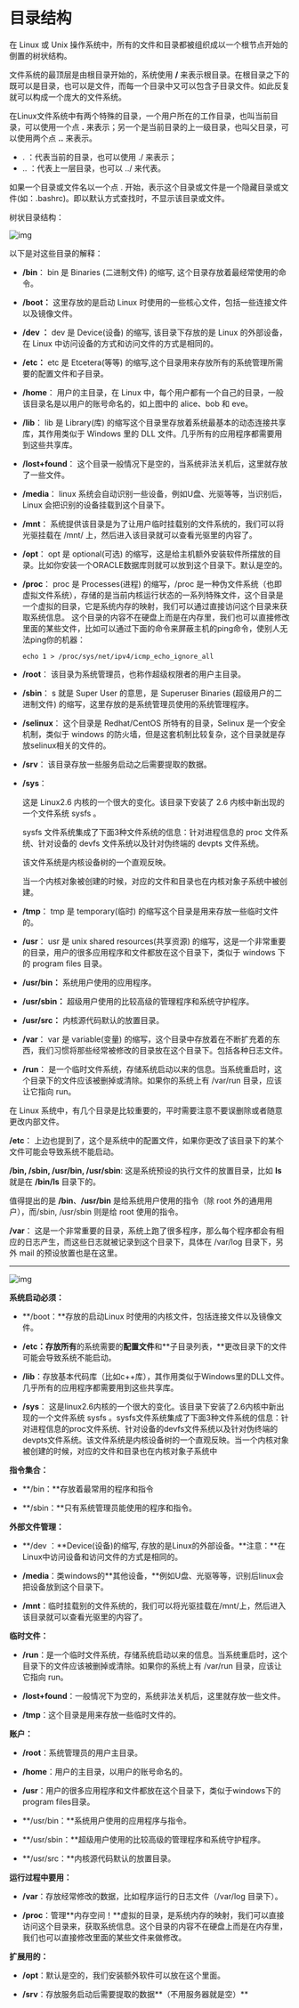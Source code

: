 # 目录结构

在 Linux 或 Unix 操作系统中，所有的文件和目录都被组织成以一个根节点开始的倒置的树状结构。

文件系统的最顶层是由根目录开始的，系统使用 **/** 来表示根目录。在根目录之下的既可以是目录，也可以是文件，而每一个目录中又可以包含子目录文件。如此反复就可以构成一个庞大的文件系统。

在Linux文件系统中有两个特殊的目录，一个用户所在的工作目录，也叫当前目录，可以使用一个点 **.** 来表示；另一个是当前目录的上一级目录，也叫父目录，可以使用两个点 **..** 来表示。

+  . ：代表当前的目录，也可以使用 ./ 来表示；
+  .. ：代表上一层目录，也可以 ../ 来代表。

如果一个目录或文件名以一个点 . 开始，表示这个目录或文件是一个隐藏目录或文件(如：.bashrc)。即以默认方式查找时，不显示该目录或文件。

树状目录结构：

![img](https://www.runoob.com/wp-content/uploads/2014/06/d0c50-linux2bfile2bsystem2bhierarchy.jpg)

以下是对这些目录的解释：

+ **/bin**：
  bin 是 Binaries (二进制文件) 的缩写, 这个目录存放着最经常使用的命令。

+ **/boot：**
  这里存放的是启动 Linux 时使用的一些核心文件，包括一些连接文件以及镜像文件。

+ **/dev ：**
  dev 是 Device(设备) 的缩写, 该目录下存放的是 Linux 的外部设备，在 Linux 中访问设备的方式和访问文件的方式是相同的。

+ **/etc：**
  etc 是 Etcetera(等等) 的缩写,这个目录用来存放所有的系统管理所需要的配置文件和子目录。

+ **/home**：
  用户的主目录，在 Linux 中，每个用户都有一个自己的目录，一般该目录名是以用户的账号命名的，如上图中的 alice、bob 和 eve。

+ **/lib**：
  lib 是 Library(库) 的缩写这个目录里存放着系统最基本的动态连接共享库，其作用类似于 Windows 里的 DLL 文件。几乎所有的应用程序都需要用到这些共享库。

+ **/lost+found**：
  这个目录一般情况下是空的，当系统非法关机后，这里就存放了一些文件。

+ **/media**：
  linux 系统会自动识别一些设备，例如U盘、光驱等等，当识别后，Linux 会把识别的设备挂载到这个目录下。

+ **/mnt**：
  系统提供该目录是为了让用户临时挂载别的文件系统的，我们可以将光驱挂载在 /mnt/ 上，然后进入该目录就可以查看光驱里的内容了。

+ **/opt**：
  opt 是 optional(可选) 的缩写，这是给主机额外安装软件所摆放的目录。比如你安装一个ORACLE数据库则就可以放到这个目录下。默认是空的。

+ **/proc**：
  proc 是 Processes(进程) 的缩写，/proc 是一种伪文件系统（也即虚拟文件系统），存储的是当前内核运行状态的一系列特殊文件，这个目录是一个虚拟的目录，它是系统内存的映射，我们可以通过直接访问这个目录来获取系统信息。
  这个目录的内容不在硬盘上而是在内存里，我们也可以直接修改里面的某些文件，比如可以通过下面的命令来屏蔽主机的ping命令，使别人无法ping你的机器：

  ```
  echo 1 > /proc/sys/net/ipv4/icmp_echo_ignore_all
  ```

+ **/root**：
  该目录为系统管理员，也称作超级权限者的用户主目录。

+ **/sbin**：
  s 就是 Super User 的意思，是 Superuser Binaries (超级用户的二进制文件) 的缩写，这里存放的是系统管理员使用的系统管理程序。

+ **/selinux**：
   这个目录是 Redhat/CentOS 所特有的目录，Selinux 是一个安全机制，类似于 windows 的防火墙，但是这套机制比较复杂，这个目录就是存放selinux相关的文件的。

+ **/srv**：
   该目录存放一些服务启动之后需要提取的数据。

+ **/sys**：

  这是 Linux2.6 内核的一个很大的变化。该目录下安装了 2.6 内核中新出现的一个文件系统 sysfs 。

  sysfs 文件系统集成了下面3种文件系统的信息：针对进程信息的 proc 文件系统、针对设备的 devfs 文件系统以及针对伪终端的 devpts 文件系统。

  该文件系统是内核设备树的一个直观反映。

  当一个内核对象被创建的时候，对应的文件和目录也在内核对象子系统中被创建。

+ **/tmp**：
  tmp 是 temporary(临时) 的缩写这个目录是用来存放一些临时文件的。

+ **/usr**：
   usr 是 unix shared resources(共享资源) 的缩写，这是一个非常重要的目录，用户的很多应用程序和文件都放在这个目录下，类似于 windows 下的 program files 目录。

+ **/usr/bin：**
  系统用户使用的应用程序。

+ **/usr/sbin：**
  超级用户使用的比较高级的管理程序和系统守护程序。

+ **/usr/src：**
  内核源代码默认的放置目录。

+ **/var**：
  var 是 variable(变量) 的缩写，这个目录中存放着在不断扩充着的东西，我们习惯将那些经常被修改的目录放在这个目录下。包括各种日志文件。

+ **/run**：
  是一个临时文件系统，存储系统启动以来的信息。当系统重启时，这个目录下的文件应该被删掉或清除。如果你的系统上有 /var/run 目录，应该让它指向 run。

在 Linux 系统中，有几个目录是比较重要的，平时需要注意不要误删除或者随意更改内部文件。

**/etc**： 上边也提到了，这个是系统中的配置文件，如果你更改了该目录下的某个文件可能会导致系统不能启动。

**/bin, /sbin, /usr/bin, /usr/sbin**: 这是系统预设的执行文件的放置目录，比如 **ls** 就是在 **/bin/ls** 目录下的。

值得提出的是 **/bin**、**/usr/bin** 是给系统用户使用的指令（除 root 外的通用用户），而/sbin, /usr/sbin 则是给 root 使用的指令。

**/var**： 这是一个非常重要的目录，系统上跑了很多程序，那么每个程序都会有相应的日志产生，而这些日志就被记录到这个目录下，具体在 /var/log 目录下，另外 mail 的预设放置也是在这里。

---

![img](https://img-blog.csdn.net/20170302212637409?watermark/2/text/aHR0cDovL2Jsb2cuY3Nkbi5uZXQvdTAxMDQ0NzIzNA==/font/5a6L5L2T/fontsize/400/fill/I0JBQkFCMA==/dissolve/70/gravity/Center)

**系统启动必须：**

+ **/boot：**存放的启动Linux 时使用的内核文件，包括连接文件以及镜像文件。

+ **/etc：**存放**所有**的系统需要的**配置文件**和**子目录列表，**更改目录下的文件可能会导致系统不能启动。

+ **/lib**：存放基本代码库（比如c++库），其作用类似于Windows里的DLL文件。几乎所有的应用程序都需要用到这些共享库。

+ **/sys**： 这是linux2.6内核的一个很大的变化。该目录下安装了2.6内核中新出现的一个文件系统 sysfs 。sysfs文件系统集成了下面3种文件系统的信息：针对进程信息的proc文件系统、针对设备的devfs文件系统以及针对伪终端的devpts文件系统。该文件系统是内核设备树的一个直观反映。当一个内核对象被创建的时候，对应的文件和目录也在内核对象子系统中

**指令集合：**

+ **/bin：**存放着最常用的程序和指令

+ **/sbin：**只有系统管理员能使用的程序和指令。

**外部文件管理：**

+ **/dev ：**Device(设备)的缩写, 存放的是Linux的外部设备。**注意：**在Linux中访问设备和访问文件的方式是相同的。

+ **/media**：类windows的**其他设备，**例如U盘、光驱等等，识别后linux会把设备放到这个目录下。

+ **/mnt**：临时挂载别的文件系统的，我们可以将光驱挂载在/mnt/上，然后进入该目录就可以查看光驱里的内容了。

**临时文件：**

+ **/run**：是一个临时文件系统，存储系统启动以来的信息。当系统重启时，这个目录下的文件应该被删掉或清除。如果你的系统上有 /var/run 目录，应该让它指向 run。

+ **/lost+found**：一般情况下为空的，系统非法关机后，这里就存放一些文件。

+ **/tmp**：这个目录是用来存放一些临时文件的。

**账户：**

+ **/root**：系统管理员的用户主目录。

+ **/home**：用户的主目录，以用户的账号命名的。

+ **/usr**：用户的很多应用程序和文件都放在这个目录下，类似于windows下的program files目录。

+ **/usr/bin：**系统用户使用的应用程序与指令。

+ **/usr/sbin：**超级用户使用的比较高级的管理程序和系统守护程序。

+ **/usr/src：**内核源代码默认的放置目录。

**运行过程中要用：**

+ **/var**：存放经常修改的数据，比如程序运行的日志文件（/var/log 目录下）。

+ **/proc**：管理**内存空间！**虚拟的目录，是系统内存的映射，我们可以直接访问这个目录来，获取系统信息。这个目录的内容不在硬盘上而是在内存里，我们也可以直接修改里面的某些文件来做修改。

**扩展用的：**

+ **/opt**：默认是空的，我们安装额外软件可以放在这个里面。

+ **/srv**：存放服务启动后需要提取的数据**（不用服务器就是空）**